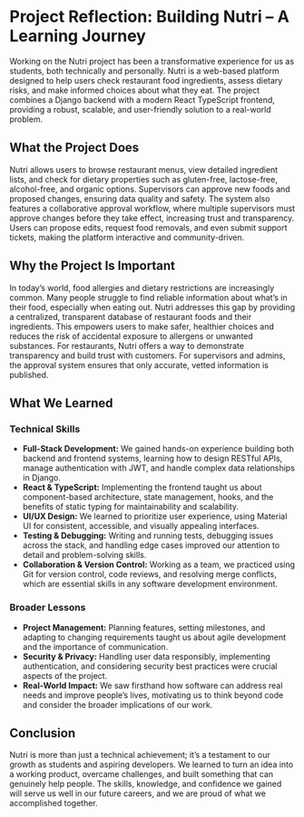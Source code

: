 # Project Reflection: Building Nutri – A Learning Journey

Working on the Nutri project has been a transformative experience for us as students, both technically and personally. Nutri is a web-based platform designed to help users check restaurant food ingredients, assess dietary risks, and make informed choices about what they eat. The project combines a Django backend with a modern React TypeScript frontend, providing a robust, scalable, and user-friendly solution to a real-world problem.

## What the Project Does

Nutri allows users to browse restaurant menus, view detailed ingredient lists, and check for dietary properties such as gluten-free, lactose-free, alcohol-free, and organic options. Supervisors can approve new foods and proposed changes, ensuring data quality and safety. The system also features a collaborative approval workflow, where multiple supervisors must approve changes before they take effect, increasing trust and transparency. Users can propose edits, request food removals, and even submit support tickets, making the platform interactive and community-driven.

## Why the Project Is Important

In today’s world, food allergies and dietary restrictions are increasingly common. Many people struggle to find reliable information about what’s in their food, especially when eating out. Nutri addresses this gap by providing a centralized, transparent database of restaurant foods and their ingredients. This empowers users to make safer, healthier choices and reduces the risk of accidental exposure to allergens or unwanted substances. For restaurants, Nutri offers a way to demonstrate transparency and build trust with customers. For supervisors and admins, the approval system ensures that only accurate, vetted information is published.

## What We Learned

### Technical Skills

- **Full-Stack Development:** We gained hands-on experience building both backend and frontend systems, learning how to design RESTful APIs, manage authentication with JWT, and handle complex data relationships in Django.
- **React & TypeScript:** Implementing the frontend taught us about component-based architecture, state management, hooks, and the benefits of static typing for maintainability and scalability.
- **UI/UX Design:** We learned to prioritize user experience, using Material UI for consistent, accessible, and visually appealing interfaces.
- **Testing & Debugging:** Writing and running tests, debugging issues across the stack, and handling edge cases improved our attention to detail and problem-solving skills.
- **Collaboration & Version Control:** Working as a team, we practiced using Git for version control, code reviews, and resolving merge conflicts, which are essential skills in any software development environment.

### Broader Lessons

- **Project Management:** Planning features, setting milestones, and adapting to changing requirements taught us about agile development and the importance of communication.
- **Security & Privacy:** Handling user data responsibly, implementing authentication, and considering security best practices were crucial aspects of the project.
- **Real-World Impact:** We saw firsthand how software can address real needs and improve people’s lives, motivating us to think beyond code and consider the broader implications of our work.

## Conclusion

Nutri is more than just a technical achievement; it’s a testament to our growth as students and aspiring developers. We learned to turn an idea into a working product, overcame challenges, and built something that can genuinely help people. The skills, knowledge, and confidence we gained will serve us well in our future careers, and we are proud of what we accomplished together.
